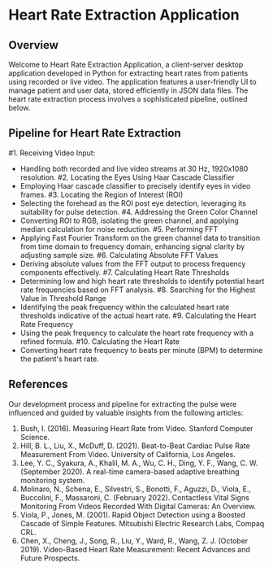 # Heart Rate Extraction Application

## Overview
Welcome to Heart Rate Extraction Application, a client-server desktop application developed in Python for extracting heart rates from patients using recorded or live video. The application features a user-friendly UI to manage patient and user data, stored efficiently in JSON data files. The heart rate extraction process involves a sophisticated pipeline, outlined below.

## Pipeline for Heart Rate Extraction
#1. Receiving Video Input:
- Handling both recorded and live video streams at 30 Hz, 1920x1080 resolution.
#2. Locating the Eyes Using Haar Cascade Classifier
- Employing Haar cascade classifier to precisely identify eyes in video frames.
#3. Locating the Region of Interest (ROI)
- Selecting the forehead as the ROI post eye detection, leveraging its suitability for pulse detection.
#4. Addressing the Green Color Channel
- Converting ROI to RGB, isolating the green channel, and applying median calculation for noise reduction.
#5. Performing FFT
- Applying Fast Fourier Transform on the green channel data to transition from time domain to frequency domain, enhancing signal clarity by adjusting sample size.
#6. Calculating Absolute FFT Values
- Deriving absolute values from the FFT output to process frequency components effectively.
#7. Calculating Heart Rate Thresholds
- Determining low and high heart rate thresholds to identify potential heart rate frequencies based on FFT analysis.
#8. Searching for the Highest Value in Threshold Range
- Identifying the peak frequency within the calculated heart rate thresholds indicative of the actual heart rate.
#9. Calculating the Heart Rate Frequency
- Using the peak frequency to calculate the heart rate frequency with a refined formula.
#10. Calculating the Heart Rate
- Converting heart rate frequency to beats per minute (BPM) to determine the patient's heart rate.
   
## References
Our development process and pipeline for extracting the pulse were influenced and guided by valuable insights from the following articles:

1.	Bush, I. (2016). Measuring Heart Rate from Video. Stanford Computer Science.
2.	Hill, B. L., Liu, X., McDuff, D. (2021). Beat-to-Beat Cardiac Pulse Rate Measurement From Video. University of California, Los Angeles.
3.	Lee, Y. C., Syakura, A., Khalil, M. A., Wu, C. H., Ding, Y. F., Wang, C. W. (September 2020). A real-time camera-based adaptive breathing monitoring system.
4.	Molinaro, N., Schena, E., Silvestri, S., Bonotti, F., Aguzzi, D., Viola, E., Buccolini, F., Massaroni, C. (February 2022). Contactless Vital Signs Monitoring From Videos Recorded With Digital Cameras: An Overview.
5.	Viola, P., Jones, M. (2001). Rapid Object Detection using a Boosted Cascade of Simple Features. Mitsubishi Electric Research Labs, Compaq CRL.
6.	Chen, X., Cheng, J., Song, R., Liu, Y., Ward, R., Wang, Z. J. (October 2019). Video-Based Heart Rate Measurement: Recent Advances and Future Prospects.
